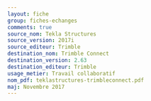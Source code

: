 ```yaml
--- 
layout: fiche 
group: fiches-echanges 
comments: true 
source_nom: Tekla Structures 
source_version: 2017i 
source_editeur: Trimble 
destination_nom: Trimble Connect 
destination_version: 2.63 
destination_editeur: Trimble 
usage_metier: Travail collaboratif
nom_pdf: teklastructures-trimbleconnect.pdf 
maj: Novembre 2017 
---
```

